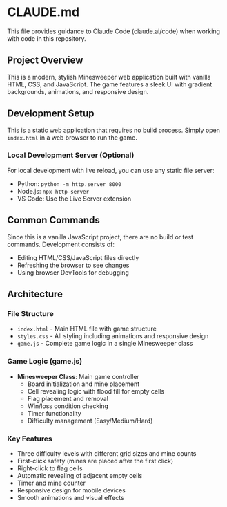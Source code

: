 # CLAUDE.md

This file provides guidance to Claude Code (claude.ai/code) when working with code in this repository.

## Project Overview

This is a modern, stylish Minesweeper web application built with vanilla HTML, CSS, and JavaScript. The game features a sleek UI with gradient backgrounds, animations, and responsive design.

## Development Setup

This is a static web application that requires no build process. Simply open `index.html` in a web browser to run the game.

### Local Development Server (Optional)
For local development with live reload, you can use any static file server:
- Python: `python -m http.server 8000`
- Node.js: `npx http-server`
- VS Code: Use the Live Server extension

## Common Commands

Since this is a vanilla JavaScript project, there are no build or test commands. Development consists of:
- Editing HTML/CSS/JavaScript files directly
- Refreshing the browser to see changes
- Using browser DevTools for debugging

## Architecture

### File Structure
- `index.html` - Main HTML file with game structure
- `styles.css` - All styling including animations and responsive design
- `game.js` - Complete game logic in a single Minesweeper class

### Game Logic (game.js)
- **Minesweeper Class**: Main game controller
  - Board initialization and mine placement
  - Cell revealing logic with flood fill for empty cells
  - Flag placement and removal
  - Win/loss condition checking
  - Timer functionality
  - Difficulty management (Easy/Medium/Hard)

### Key Features
- Three difficulty levels with different grid sizes and mine counts
- First-click safety (mines are placed after the first click)
- Right-click to flag cells
- Automatic revealing of adjacent empty cells
- Timer and mine counter
- Responsive design for mobile devices
- Smooth animations and visual effects